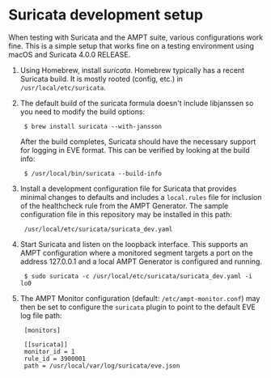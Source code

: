 # Suricata development setup

When testing with Suricata and the AMPT suite, various configurations work
fine. This is a simple setup that works fine on a testing environment using
macOS and Suricata 4.0.0 RELEASE.

1. Using Homebrew, install *suricata*. Homebrew typically has a recent
   Suricata build. It is mostly rooted (config, etc.) in
   `/usr/local/etc/suricata`.
2. The default build of the suricata formula doesn't include libjanssen so you
   need to modify the build options:

        $ brew install suricata --with-jansson

   After the build completes, Suricata should have the necessary support for
   logging in EVE format. This can be verified by looking at the build info:

        $ /usr/local/bin/suricata --build-info

3. Install a development configuration file for Suricata that provides minimal
   changes to defaults and includes a `local.rules` file for inclusion of the
   healthcheck rule from the AMPT Generator. The sample configuration file in
   this repository may be installed in this path:

        /usr/local/etc/suricata/suricata_dev.yaml

4. Start Suricata and listen on the loopback interface. This supports an AMPT
   configuration where a monitored segment targets a port on the address
   127.0.0.1 and a local AMPT Generator is configured and running.

        $ sudo suricata -c /usr/local/etc/suricata/suricata_dev.yaml -i lo0

5. The AMPT Monitor configuration (default: `/etc/ampt-monitor.conf`) may then
   be set to configure the `suricata` plugin to point to the default EVE
   log file path:

        [monitors]
        
        [[suricata]]
        monitor_id = 1
        rule_id = 3900001
        path = /usr/local/var/log/suricata/eve.json


